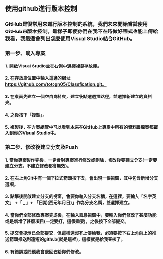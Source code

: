 ## 使用github進行版本控制
### GitHub是很常用來進行版本控制的系統，我們未來開始嘗試使用GitHub來版本控制，這樣子即便你們在我不在時做好程式也能上傳給我看，我這邊會列出怎麼使用Visual Studio結合GitHub。
### 第一步、載入專案
#### 1. 開啟Visual Studio並在右側中選擇複製存放庫。
#### 2. 在存放庫位置中輸入這邊的網址 https://github.com/totogn05/Classfication.git。
#### 3. 在桌面先建立一個空白資料夾，建立後點選選擇路徑，並選擇新建立的資料夾。
#### 4. 之後按下「複製」。
#### 5. 複製後，在方案總管中可以看到本來在GitHub上專案中所有的資料跟檔案都載入到你的Visual Studio中。
### 第二步、修改後建立分支及Push
#### 1. 當你專案製作完後，一定會對專案進行修改或刪除，修改後要建立分支(一定要建立分支，不建立修改都會無效)。
#### 2. 在右上角Git中有一個下拉式箭頭按下去，會出現一個視窗，其中包含新增分支選項。
#### 3. 點擊後開啟建立分支的視窗，會要你輸入分支名稱，在這裡，要輸入「名字英文」 +「 _ 」+ 「日期(西元年月日)」作為分支名稱，並選擇建立。
#### 4. 當你們全部修改專案完成後，在輸入訊息視窗中，要輸入你們修改了甚麼功能或是新增了甚麼項目(一定要打，這很重要)，之後按下全部提交。
#### 5. 提交會提示已全部提交，但這樣還沒有上傳給我，必須要按下右上角向上的推送箭頭推送到遠短的github(就是這裡)，這樣就是給我審核了。
#### 6. 有錯誤或問題我會退回去給你們修改。
